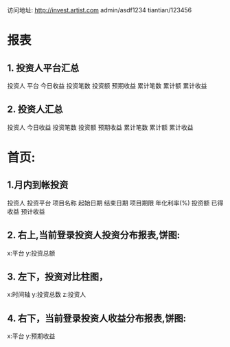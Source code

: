 访问地址:
http://invest.artist.com
admin/asdf1234
tiantian/123456
# 报表
## 1. 投资人平台汇总
投资人 平台 今日收益 投资笔数 投资额 预期收益 累计笔数 累计额 累计收益

## 2. 投资人汇总
投资人 今日收益 投资笔数 投资额 预期收益 累计笔数 累计额 累计收益

# 首页:
## 1.月内到帐投资
投资人 投资平台 项目名称 起始日期 结束日期	 项目期限 年化利率(%) 投资额 已得收益	 预计收益

## 2. 右上,当前登录投资人投资分布报表,饼图:
x:平台 y:投资总额

## 3. 左下，投资对比柱图，
x:时间轴 y:投资总数 z:投资人

## 4. 右下，当前登录投资人收益分布报表,饼图:
x:平台 y:预期收益
